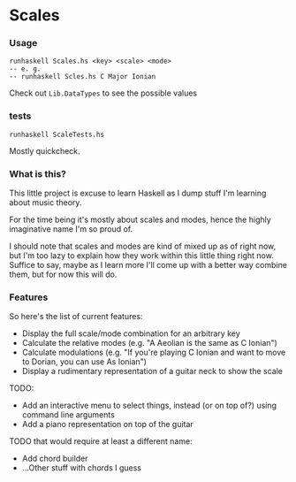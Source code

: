 # Scales

### Usage
    runhaskell Scales.hs <key> <scale> <mode>
    -- e. g.
    -- runhaskell Scles.hs C Major Ionian
Check out `Lib.DataTypes` to see the possible values

### tests
    runhaskell ScaleTests.hs
Mostly quickcheck.

### What is this?

This little project is excuse to learn Haskell as I dump stuff I'm learning
about music theory.

For the time being it's mostly about scales and modes, hence the highly
imaginative name I'm so proud of.

I should note that scales and modes are kind of mixed up as of right now, but
I'm too lazy to explain how they work within this little thing right now.
Suffice to say, maybe as I learn more I'll come up with a better way combine
them, but for now this will do.

### Features
So here's the list of current features:
* Display the full scale/mode combination for an arbitrary key
* Calculate the relative modes (e.g. "A Aeolian is the same as C Ionian")
* Calculate modulations (e.g. "If you're playing C Ionian and want to move to Dorian, you can use As Ionian")
* Display a rudimentary representation of a guitar neck to show the scale

TODO:
* Add an interactive menu to select things, instead (or on top of?) using command line arguments
* Add a piano representation on top of the guitar

TODO that would require at least a different name:
* Add chord builder
* ...Other stuff with chords I guess
